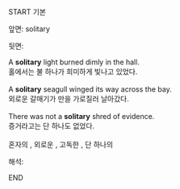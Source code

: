 START
기본

앞면:
solitary


뒷면:
<div>A <b>solitary</b> light burned dimly in the hall. </div><div><div>홀에서는 불 하나가 희미하게 빛나고 있었다.</div></div><div><br></div><div><div>A <b>solitary</b> seagull winged its way across the bay. </div><div><div>외로운 갈매기가 만을 가로질러 날아갔다.</div></div></div><div><br></div><div><div>There was not a <b>solitary</b> shred of evidence. </div><div><div>증거라고는 단 하나도 없었다.</div></div></div><div><br></div><div>혼자의 , 외로운 , 고독한 , 단 하나의</div>


해석:

END